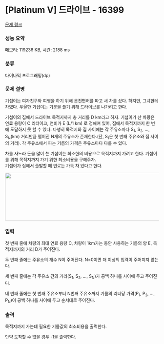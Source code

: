# [Platinum V] 드라이브 - 16399 

[문제 링크](https://www.acmicpc.net/problem/16399) 

### 성능 요약

메모리: 119236 KB, 시간: 2188 ms

### 분류

다이나믹 프로그래밍(dp)

### 문제 설명

<p>기섭이는 여자친구와 여행을 하기 위해 운전면허를 따고 새 차를 샀다. 하지만, 그녀한테 차였다. 우울한 기섭이는 기분을 풀기 위해 드라이브를 나가려고 한다.</p>

<p>기섭이의 집에서 드라이브 목적지까지 총 거리를 D km라고 하자. 기섭이가 산 차량은 연료 용량이 C 리터이고, 연비가 E (L/1 km) 로 정해져 있어, 집에서 목적지까지 한 번에 도달하지 못 할 수 있다. 다행히 목적지와 집 사이에는 각 주유소마다 S<sub>1</sub>, S<sub>2</sub>, …, S<sub>N</sub>(km) 거리만큼 떨어진 N개의 주유소가 존재한다.(단, S<sub>1</sub>은 첫 번째 주유소와 집 사이의 거리). 각 주유소에서 파는 기름의 가격은 주유소마다 다를 수 있다.</p>

<p>차를 사느라 돈을 많이 쓴 기섭이는 최소한의 비용으로 목적지까지 가려고 한다. 기섭이를 위해 목적지까지 가기 위한 최소비용을 구해주자.<br>
기섭이가 집에서 출발할 때 연료는 가득 차 있다고 한다.</p>

<p style="margin: 0cm 0cm 8pt; text-align: center;"><span style="font-size:10pt"><span style="line-height:107%"><span style="font-family:"맑은 고딕""><img alt="" src="" style="width: 700px; height: 156px;"></span></span></span></p>

### 입력 

 <p>첫 번째 줄에 차량의 최대 연료 용량 C, 차량이 1km가는 동안  사용하는 기름의 양 E, 목적지까지의 거리 D가 주어진다.</p>

<p>두 번째 줄에는 주유소의 개수 N이 주어진다. N=0이면 더 이상의 입력이 주어지지 않는다.</p>

<p>세 번째 줄에는 각 주유소 간의 거리(S<sub>1</sub>, S<sub>2</sub>, …, S<sub>N</sub>)가 공백 하나를 사이에 두고 주어진다.</p>

<p>네 번째 줄에는 첫 번째 주유소부터 N번째 주유소까지 기름의 리터당 가격(P<sub>1</sub>, P<sub>2</sub>, …, P<sub>N</sub>)이 공백 하나를 사이에 두고 순서대로 주어진다.</p>

### 출력 

 <p>목적지까지 가는데 필요한 기름값의 최소비용을 출력한다.</p>

<p>만약 도착할 수 없을 경우 -1을 출력한다.</p>

